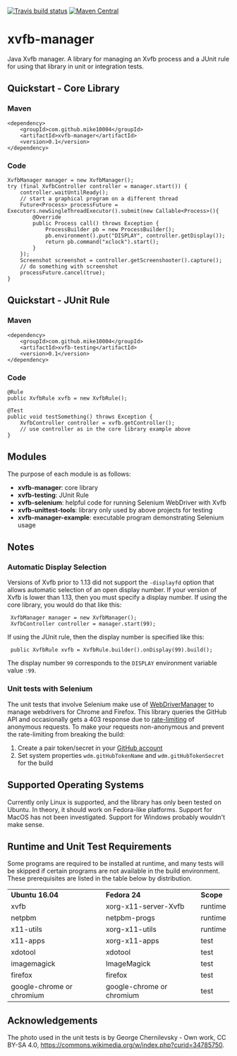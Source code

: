 [![Travis build status](https://img.shields.io/travis/mike10004/xvfb-manager-java.svg)](https://travis-ci.org/mike10004/xvfb-manager-java)
[![Maven Central](https://img.shields.io/maven-central/v/com.github.mike10004/xvfb-manager-java.svg)](https://repo1.maven.org/maven2/com/github/mike10004/xvfb-manager-parent/)

xvfb-manager
============

Java Xvfb manager. A library for managing an Xvfb process and a JUnit 
rule for using that library in unit or integration tests.

Quickstart - Core Library
-------------------------

### Maven

    <dependency>
        <groupId>com.github.mike10004</groupId>
        <artifactId>xvfb-manager</artifactId>
        <version>0.1</version>
    </dependency>

### Code

    XvfbManager manager = new XvfbManager();
    try (final XvfbController controller = manager.start()) {
        controller.waitUntilReady();
        // start a graphical program on a different thread
        Future<Process> processFuture = Executors.newSingleThreadExecutor().submit(new Callable<Process>(){
            @Override
            public Process call() throws Exception {
                ProcessBuilder pb = new ProcessBuilder();
                pb.environment().put("DISPLAY", controller.getDisplay());
                return pb.command("xclock").start();
            }
        });
        Screenshot screenshot = controller.getScreenshooter().capture();
        // do something with screenshot
        processFuture.cancel(true);
    }

Quickstart - JUnit Rule
-----------------------

### Maven

    <dependency>
        <groupId>com.github.mike10004</groupId>
        <artifactId>xvfb-testing</artifactId>
        <version>0.1</version>
    </dependency>

### Code

    @Rule
    public XvfbRule xvfb = new XvfbRule();
    
    @Test
    public void testSomething() throws Exception {
        XvfbController controller = xvfb.getController();
        // use controller as in the core library example above
    }

Modules
-------

The purpose of each module is as follows:

* **xvfb-manager**: core library
* **xvfb-testing**: JUnit Rule
* **xvfb-selenium**: helpful code for running Selenium WebDriver with Xvfb
* **xvfb-unittest-tools**: library only used by above projects for testing
* **xvfb-manager-example**: executable program demonstrating Selenium usage

Notes
-----

### Automatic Display Selection

Versions of Xvfb prior to 1.13 did not support the `-displayfd` option 
that allows automatic selection of an open display number. If your 
version of Xvfb is lower than 1.13, then you must specify a display 
number. If using the core library, you would do that like this:

     XvfbManager manager = new XvfbManager();
     XvfbController controller = manager.start(99); 

If using the JUnit rule, then the display number is specified like this:

     public XvfbRule xvfb = XvfbRule.builder().onDisplay(99).build();

The display number `99` corresponds to the `DISPLAY` environment 
variable value `:99`.

### Unit tests with Selenium

The unit tests that involve Selenium make use of [WebDriverManager]
to manage webdrivers for Chrome and Firefox. This library queries the 
GitHub API and occasionally gets a 403 response due to [rate-limiting]
of anonymous requests. To make your requests non-anonymous and prevent
the rate-limiting from breaking the build:

1. Create a pair token/secret in your [GitHub account]
2. Set system properties `wdm.gitHubTokenName` and `wdm.gitHubTokenSecret`
   for the build

Supported Operating Systems
---------------------------

Currently only Linux is supported, and the library has only been tested
on Ubuntu. In theory, it should work on Fedora-like platforms. Support
for MacOS has not been investigated. Support for Windows probably 
wouldn't make sense.

Runtime and Unit Test Requirements
----------------------------------

Some programs are required to be installed at runtime, and many tests 
will be skipped if certain programs are not available in the build 
environment. These prerequisites are listed in the table below by 
distribution.

<table>
  <tr>
    <td><b>Ubuntu 16.04</b></td>
    <td><b>Fedora 24</b></td>
    <td><b>Scope</b></td>
  </tr>
  <tr>
    <td>xvfb</td>
    <td>xorg-x11-server-Xvfb</td>
    <td>runtime</td>
  </tr>
  <tr>
    <td>netpbm</td>
    <td>netpbm-progs</td>
    <td>runtime</td>
  </tr>
  <tr>
    <td>x11-utils</td>
    <td>xorg-x11-utils</td>
    <td>runtime</td>
  </tr>
  <tr>
    <td>x11-apps</td>
    <td>xorg-x11-apps</td>
    <td>test</td>
  </tr>
  <tr>
    <td>xdotool</td>
    <td>xdotool</td>
    <td>test</td>
  </tr>
  <tr>
    <td>imagemagick</td>
    <td>ImageMagick</td>
    <td>test</td>
  </tr>
  <tr>
    <td>firefox</td>
    <td>firefox</td>
    <td>test</td>
  </tr>
  <tr>
    <td>google-chrome or chromium</td>
    <td>google-chrome or chromium</td>
    <td>test</td>
  </tr>
</table>

Acknowledgements
----------------

The photo used in the unit tests is by George Chernilevsky - Own work, 
CC BY-SA 4.0, https://commons.wikimedia.org/w/index.php?curid=34785750.

[WebDriverManager]: https://github.com/bonigarcia/webdrivermanager
[rate-limiting]: https://developer.github.com/v3/#rate-limiting
[GitHub account]: https://github.com/settings/tokens
